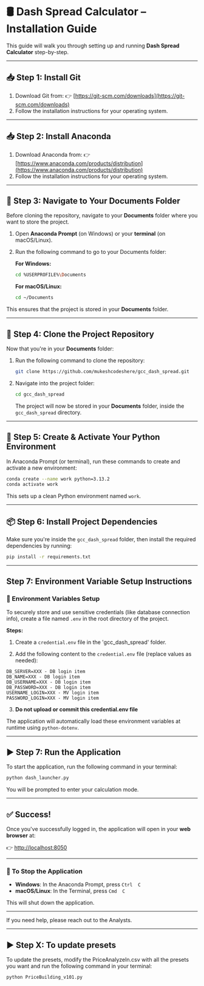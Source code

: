 # 🛢️ Dash Spread Calculator – Installation Guide

This guide will walk you through setting up and running **Dash Spread Calculator** step-by-step.

---

## 📥 Step 1: Install Git

1. Download Git from:
   👉 [https://git-scm.com/downloads](https://git-scm.com/downloads)
2. Follow the installation instructions for your operating system.

---

## 📥 Step 2: Install Anaconda

1. Download Anaconda from:
   👉 [https://www.anaconda.com/products/distribution](https://www.anaconda.com/products/distribution)
2. Follow the installation instructions for your operating system.

---

## 📁 Step 3: Navigate to Your Documents Folder

Before cloning the repository, navigate to your **Documents** folder where you want to store the project.

1. Open **Anaconda Prompt** (on Windows) or your **terminal** (on macOS/Linux).
2. Run the following command to go to your Documents folder:

   **For Windows:**

   ```bash
   cd %USERPROFILE%\Documents
   ```

   **For macOS/Linux:**

   ```bash
   cd ~/Documents
   ```

This ensures that the project is stored in your **Documents** folder.

---

## 📂 Step 4: Clone the Project Repository

Now that you're in your **Documents** folder:

1. Run the following command to clone the repository:

   ```bash
   git clone https://github.com/mukeshcodeshere/gcc_dash_spread.git
   ```

2. Navigate into the project folder:

   ```bash
   cd gcc_dash_spread
   ```

   The project will now be stored in your **Documents** folder, inside the `gcc_dash_spread` directory.

---

## 🐍 Step 5: Create & Activate Your Python Environment

In Anaconda Prompt (or terminal), run these commands to create and activate a new environment:

```bash
conda create --name work python=3.13.2
conda activate work
```

This sets up a clean Python environment named `work`.

---

## 📦 Step 6: Install Project Dependencies

Make sure you're inside the `gcc_dash_spread` folder, then install the required dependencies by running:

```bash
pip install -r requirements.txt
```

---
 ## Step 7: Environment Variable Setup Instructions

### 🔐 Environment Variables Setup

To securely store and use sensitive credentials (like database connection info), create a file named `.env` in the root directory of the project.

**Steps:**

1. Create a `credential.env` file in the 'gcc_dash_spread' folder.
 
2. Add the following content to the `credential.env` file (replace values as needed):

```env
DB_SERVER=XXX - DB login item
DB_NAME=XXX - DB login item
DB_USERNAME=XXX - DB login item
DB_PASSWORD=XXX - DB login item
USERNAME_LOGIN=XXX - MV login item
PASSWORD_LOGIN=XXX - MV login item
```

3. **Do not upload or commit this credential.env file** 

The application will automatically load these environment variables at runtime using `python-dotenv`.

---

## ▶️ Step 7: Run the Application

To start the application, run the following command in your terminal:

```bash
python dash_launcher.py
```

You will be prompted to enter your calculation mode.

---

## ✅ Success!

Once you've successfully logged in, the application will open in your **web browser** at:

👉 [http://localhost:8050](http://localhost:8050)


---

### 🔴 To Stop the Application

* **Windows**: In the Anaconda Prompt, press `Ctrl  C`
* **macOS/Linux**: In the Terminal, press `Cmd  C`

This will shut down the application.

---

If you need help, please reach out to the Analysts.

---


## ▶️ Step X: To update presets

To update the presets, modify the PriceAnalyzeIn.csv with all the presets you want and run the following command in your terminal:

```bash
python PriceBuilding_v101.py